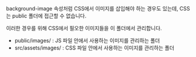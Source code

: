 background-image 속성처럼 CSS에서 이미지를 삽입해야 하는 경우도 있는데, CSS는 public 폴더에 접근할 수 없습니다.

이러한 경우를 위해 CSS에서 필오한 이미지들을 이 폴더에서 관리합니다.

- public/images/ : JS 파일 안에서 사용하는 이미지를 관리하는 폴더
- src/assets/images/ : CSS 파일 안에서 사용하는 이미지를 관리하는 폴더
